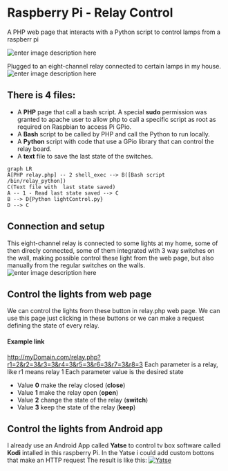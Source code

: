 
# Raspberry Pi - Relay Control

A PHP web page that interacts with a Python script  to control lamps
from a raspberr pi   

![enter image description here](https://assets.raspberrypi.com/static/532b4c25752c4235d76cc41051baf9ab/3f4ea/877fb653-7b43-4931-9cee-977a22571f65_3b+Angle+2+refresh.jpg)

Plugged to an eight-channel relay connected to certain lamps in my house.
![enter image description here](https://fixmasterelectronics.com.ph/wp-content/uploads/2016/07/IMG_0554.jpg)


## There is 4 files:

- A **PHP** page that call a bash script. A special **sudo** permission was granted to apache user to allow php to call a specific script as root as required on Raspbian to access Pi GPio.
- A **Bash** script to be called by PHP and call the Python to run locally.
- A **Python** script with code that use a GPio library that can control the relay board. 
- A **text** file to save the last state of the switches.
```mermaid
graph LR
A[PHP relay.php] -- 2 shell_exec --> B([Bash script /bin/relay_python])
C(Text file with  last state saved) 
A -- 1 - Read last state saved --> C 
B --> D{Python lightControl.py}
D --> C
```
## Connection and setup

This eight-channel relay is connected to some lights at my home, some of then direcly connected, some of them integrated with 3 way switches on the wall, making possible control these light from the web page, but also manually from the regular switches on the walls.
![enter image description here](https://upload.wikimedia.org/wikipedia/commons/7/75/3-way_switch_animated.gif) 


## Control the lights from web page 
We can control the lights from these button in relay.php web page. 
We can use this page just clicking in these buttons or we can make a request defining the state of every relay.



#### Example link

http://myDomain.com/relay.php?r1=2&r2=3&r3=3&r4=3&r5=3&r6=3&r7=3&r8=3 
Each parameter is a relay, like r1 means relay 1
Each parameter value is the desired state
- Value **0** make the relay closed (**close**) 
- Value **1** make the relay open (**open**) 
- Value **2** change the state of the relay (**switch**) 
- Value **3** keep the state of the relay (**keep**) 

## Control the lights from Android app
I already use an Android App called **Yatse** to control tv box software called **Kodi** intalled in this raspberry Pi. 
In the Yatse i could add custom bottons that make an HTTP request 
The result is like this:
 [![Yatse](https://i.stack.imgur.com/Vp2cE.png)](https://www.youtube.com/shorts/agTWJfPldqQ)
